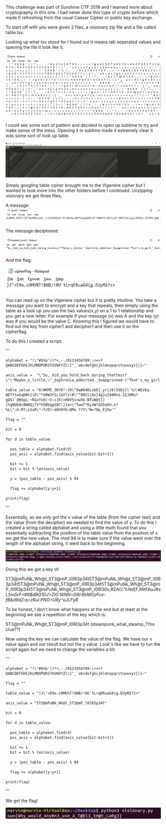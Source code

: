 This challenge was part of Sunshine CTF 2018 and I learned more about cryptography in this one. I had never done this type of 
crypto before which made it refreshing from the usual Caesar Cipher or public key exchange. 

To start off with you were given 2 files, a visionary zip file and a file called table.tsv. 

Looking up what tsv stood for I found out it means tab seperated values and opening the file it look like it.

![table_notepad](table_notepad.PNG)

I could see some sort of pattern and decided to open up sublime to try and make sense of the mess. Opening it in sublime made
it extremely clear it was some sort of look up table. 

![table_sublime](table_sublime.PNG)

Simply googling table cipher brought me to the Vigenère cipher but I wanted to look more into the other folders before I
continued. Unzipping visionary we got three files,

A message:
![cipher1](cipher1.PNG)

The message deciphered:

![decipher1](decipher1.PNG)

And the flag:

![cipherflag](cipherflag.PNG)

You can read up on the Vigenère cipher but it is pretty intuitive. You take a message you want to encrypt and a key that repeats,
then simply using the table as a look up you use the two values(x,y) on a 1 to 1 relationship and you get a new letter. For example
if your message (x) was A and the key (y) was # you would be the value C. Knowing this I figured we would have to find out the key
from cipher1 and decipher1 and then use it on the cipherflag. 

To do this I created a script. 

'''
    
    alphabet = "!\"#$%&'()*+,-./0123456789:;<=>?@ABCDEFGHIJKLMNOPQRSTUVWXYZ[\]^_`abcdefghijklmnopqrstuvwxyz{|}~"

    axis_value =  "\"So,_did_you_hold_back_during_thattest?\"\"Maybe_a_little,\"_Sophronia_admitted._Soapgrinned.\"That's_my_girl.\"_Sophronia_glared_at_him._He_was_gettingfamiliar.\"You_are,_miss.\"_He_continued_togrin.\"I'm_my_own_girl,_thank_you_verymuch.\"―Gail_Carriger"

    table_value = "6(#KM5_3KYG^~]O\"9q#O4KLsbE{_yri|6(5SDjll`%J:WEs6q-WETYtwSqD#%](D\"*O0W3YIL]&Yls(#\"^8RV}[8v}4g]uI94M>o.SIJUMu?gD$)`@NVpL:~R&xYs6(~V:c[K(=H8VSs<w5b:NTuN@{{]{tgBUk0c0WAQj7V*hSBUqgS0C\}}a<\"fwwT*Dy3W?$O5eEH.n?%L\"~U:RY;LGzR\"~T/D)~d6hHYU;QMu ??Y\"W=?0p_E{Xw'"

    flag = ""

    bit = 0

    for d in table_value:

      pos_table = alphabet.find(d)
      pos_axis = alphabet.find(axis_value[bit:bit+1])

      bit += 1
      bit = bit % len(axis_value)

      y = (pos_table - pos_axis) % 94

      flag += alphabet[y:y+1]

    print(flag)

'''

Essentially, as we only got the x value of the table (from the cipher text) and the value (from the decipher) we needed to find
the value of y. To do this I created a string called alphabet and using a little math found that you essentially subtracting the
position of the table value from the position of x we get the new value. The mod 94 is to make sure if the value went over the 
length of the alphabet string, it went back to the beginning.

![key](key.PNG)


Doing this we got a key of: 

  5T3@mPuNk_Wh@t_5T3@mP_l0lR3p34t5T3@mPuNk_Wh@t_5T3@mP_l0lR3p34t5T3@mPuNk_Wh@t_5T3@mP_l0lR3p34t5T3@mPuNk_Wh@t_5T3@mP_l0lR3p34t5T3@mPuNk_Wh@t_5T3@mP_l0lR30s;#ZA{{:%Nd[F,Il6tFAuJ#sLSm*5rF<#9$dBQ1DJ>ZIG'WNN~G6l:6bMGyFce-fB&d9d2:q<zRul.PNO>URy^uJLF*yR

To be honest, I don't know what happens at the end but at least at the beginning we see a repetition of the key which is:
  
  5T3@mPuNk_Wh@t_5T3@mP_l0lR3p34t
  (steampunk_what_steamp_??no clue??)
  
Now using the key we can calculate the value of the flag. We have our x value again and our result but not the y value. Look's 
like we have to run the script again but we need to change the variables a bit. 


'''
    
    alphabet = "!\"#$%&'()*+,-./0123456789:;<=>?@ABCDEFGHIJKLMNOPQRSTUVWXYZ[\]^_`abcdefghijklmnopqrstuvwxyz{|}~"

    flag = ""

    table_value = ")J\"<E9o.cOMU%T!$NB/!0U`tLrqERuaG4(g.EUyM2?z>"

    axis_value = "5T3@mPuNk_Wh@t_5T3@mP_l0lR3p34t"
    
    bit = 0

    for d in table_value:

      pos_table = alphabet.find(d)
      pos_axis = alphabet.find(axis_value[bit:bit+1])

      bit += 1
      bit = bit % len(axis_value)

      y = (pos_table - pos_axis) % 94

      flag += alphabet[y:y+1]

    print(flag)
'''

We get the flag!


![flag](flag.PNG)



 
  





